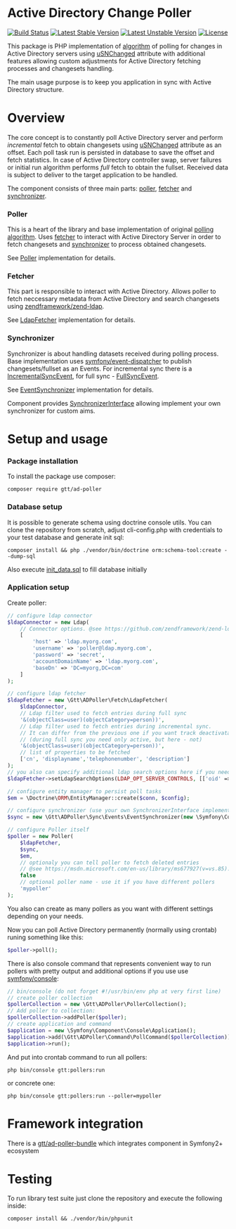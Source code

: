 Active Directory Change Poller
==============================

[![Build Status](https://travis-ci.org/GlobalTradingTechnologies/ad-poller.svg?branch=master)](https://travis-ci.org/GlobalTradingTechnologies/ad-poller)
[![Latest Stable Version](https://poser.pugx.org/gtt/ad-poller/version)](https://packagist.org/packages/gtt/ad-poller)
[![Latest Unstable Version](https://poser.pugx.org/gtt/ad-poller/v/unstable)](//packagist.org/packages/gtt/ad-poller)
[![License](https://poser.pugx.org/gtt/ad-poller/license)](https://packagist.org/packages/gtt/ad-poller)

This package is PHP implementation of [algorithm](https://msdn.microsoft.com/en-us/library/ms677627.aspx) of polling for changes in Active Directory servers 
using [uSNChanged](https://msdn.microsoft.com/en-us/library/ms677627.aspx) attribute with additional 
features allowing custom adjustments for Active Directory fetching processes and changesets handling. 

The main usage purpose is to keep you application in sync with Active Directory structure. 

Overview
========
The core concept is to constantly poll Active Directory server and perform *incremental* fetch to obtain changesets using [uSNChanged](https://msdn.microsoft.com/en-us/library/ms677627.aspx) attribute as an offset.
Each poll task run is persisted in database to save the offset and fetch statistics.
In case of Active Directory controller swap, server failures or initial run algorithm performs *full* fetch to obtain the fullset.
Received data is subject to deliver to the target application to be handled. 
 
The component consists of three main parts: [poller](#poller), [fetcher](#fetcher) and [synchronizer](#synchronizer). 

### Poller
This is a heart of the library and base implementation of original [polling algorithm](https://msdn.microsoft.com/en-us/library/ms677627.aspx).
Uses [fetcher](#fetcher) to interact with Active Directory Server in order to fetch changesets and [synchronizer](#synchronizer)
to process obtained changesets.

See [Poller](https://github.com/GlobalTradingTechnologies/ad-poller/blob/master/src/Poller.php) implementation for details.

### Fetcher
This part is responsible to interact with Active Directory. Allows poller to fetch neccessary metadata from Active Directory 
and search changesets using [zendframework/zend-ldap](https://github.com/zendframework/zend-ldap). 

See [LdapFetcher](https://github.com/GlobalTradingTechnologies/ad-poller/blob/master/src/Fetch/LdapFetcher.php) implementation for details.

### Synchronizer
Synchronizer is about handling datasets received during polling process.
Base implementation uses [symfony/event-dispatcher](https://github.com/symfony/event-dispatcher) to publish changesets/fullset as an Events.
For incremental sync there is a [IncrementalSyncEvent](https://github.com/GlobalTradingTechnologies/ad-poller/blob/master/src/Sync/Events/Event/IncrementalSyncEvent.php), 
for full sync - [FullSyncEvent](https://github.com/GlobalTradingTechnologies/ad-poller/blob/master/src/Sync/Events/Event/FullSyncEvent.php).

See [EventSynchronizer](https://github.com/GlobalTradingTechnologies/ad-poller/blob/master/src/Sync/Events/EventSynchronizer.php) implementation for details.

Component provides [SynchronizerInterface](https://github.com/GlobalTradingTechnologies/ad-poller/blob/master/src/Sync/SynchronizerInterface.php) allowing implement your own
synchronizer for custom aims.   

Setup and usage
===============

### Package installation
To install the package use composer:

```
composer require gtt/ad-poller
```

### Database setup
It is possible to generate schema using doctrine console utils.
You can clone the repository from scratch, adjust cli-config.php with credentials to your test database and generate init sql:
```
composer install && php ./vendor/bin/doctrine orm:schema-tool:create --dump-sql
```
Also execute [init_data.sql](https://github.com/GlobalTradingTechnologies/ad-poller/blob/master/res/init_data.sql) to fill database initially

### Application setup
Create poller:
```php
// configure ldap connector
$ldapConnector = new Ldap(
    // Connector options. @see https://github.com/zendframework/zend-ldap for details
    [
        'host' => 'ldap.myorg.com',
        'username' => 'poller@ldap.myorg.com',
        'password' => 'secret',
        'accountDomainName' => 'ldap.myorg.com',
        'baseDn' => 'DC=myorg,DC=com'
    ] 
);

// configure ldap fetcher
$ldapFetcher = new \Gtt\ADPoller\Fetch\LdapFetcher(
    $ldapConnector,
    // Ldap filter used to fetch entries during full sync
    '&(objectClass=user)(objectCategory=person))',
    // Ldap filter used to fetch entries during incremental sync.
    // It can differ from the previous one if you want track deactivatation of entities
    // (during full sync you need only active, but here - not)
    '&(objectClass=user)(objectCategory=person))',
    // list of properties to be fetched
    ['cn', 'displayname','telephonenumber', 'description']
);
// you also can specify additional ldap search options here if you need, for example:
$ldapFetcher->setLdapSearchOptions(LDAP_OPT_SERVER_CONTROLS, [['oid' => '1.2.840.113556.1.4.529']]);

// configure entity manager to persist poll tasks
$em = \Doctrine\ORM\EntityManager::create($conn, $config);

// configure synchronizer (use your own SynchronizerInterface implementation if needed)
$sync = new \Gtt\ADPoller\Sync\Events\EventSynchronizer(new \Symfony\Component\EventDispatcher\EventDispatcher());

// configure Poller itself
$poller = new Poller(
    $ldapFetcher,
    $sync,
    $em,
    // optionaly you can tell poller to fetch deleted entries
    // @see https://msdn.microsoft.com/en-us/library/ms677927(v=vs.85).aspx for details 
    false
    // optional poller name - use it if you have different pollers
    'mypoller'
);
```

You also can create as many pollers as you want with different settings depending on your needs.

Now you can poll Active Directory permanently (normally using crontab) runing something like this:
```php
$poller->poll();
``` 

There is also console command that represents convenient way to run pollers with pretty output and additional options
if you use use [symfony/console](https://github.com/symfony/console):
```php
// bin/console (do not forget #!/usr/bin/env php at very first line)
// create poller collection
$pollerCollection = new \Gtt\ADPoller\PollerCollection();
// Add poller to collection:
$pollerCollection->addPoller($poller);
// create application and command
$application = new \Symfony\Component\Console\Application();
$application->add(\Gtt\ADPoller\Command\PollCommand($pollerCollection));
$application->run();

```
And put into crontab command to run all pollers:
```
php bin/console gtt:pollers:run
```
or concrete one:
```
php bin/console gtt:pollers:run --poller=mypoller
```

Framework integration
=====================
There is a [gtt/ad-poller-bundle](https://github.com/GlobalTradingTechnologies/ad-poller-bundle) which integrates component in Symfony2+ ecosystem

Testing
=======
 
To run library test suite just clone the repository and execute the following inside:
```
composer install && ./vendor/bin/phpunit
```